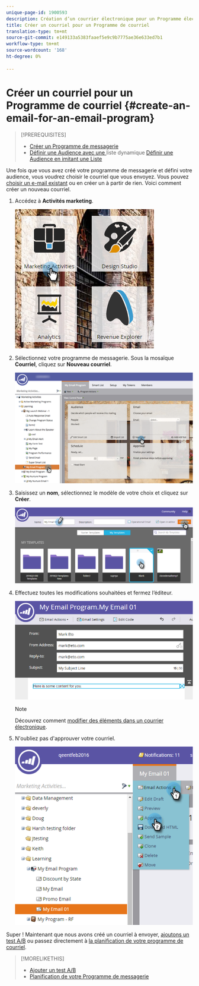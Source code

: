 ```yaml
---
unique-page-id: 1900593
description: Création d’un courrier électronique pour un Programme électronique - Documents marketing - Documentation du produit
title: Créer un courriel pour un Programme de courriel
translation-type: tm+mt
source-git-commit: e149133a5383faaef5e9c9b7775ae36e633ed7b1
workflow-type: tm+mt
source-wordcount: '168'
ht-degree: 0%

---
```



# Créer un courriel pour un Programme de courriel {#create-an-email-for-an-email-program}

>[!PREREQUISITES]
>
>* [Créer un Programme de messagerie](/help/marketo/product-docs/email-marketing/email-programs/creating-an-email-program/create-an-email-program.md)
>* [Définir une Audience avec une ](/help/marketo/product-docs/email-marketing/email-programs/managing-people-in-email-programs/define-an-audience-with-a-smart-list.md) liste dynamique  [Définir une Audience en imitant une Liste](/help/marketo/product-docs/email-marketing/email-programs/managing-people-in-email-programs/define-an-audience-by-importing-a-list.md)

>



Une fois que vous avez créé votre programme de messagerie et défini votre audience, vous voudrez choisir le courriel que vous envoyez. Vous pouvez [choisir un e-mail existant](choose-an-existing-email.md) ou en créer un à partir de rien. Voici comment créer un nouveau courriel.

1. Accédez à **Activités marketing**.

   ![](assets/one.png)

1. Sélectionnez votre programme de messagerie. Sous la mosaïque **Courriel**, cliquez sur **Nouveau courriel**.

   ![](assets/newemaildashboard.png)

1. Saisissez un **nom**, sélectionnez le modèle de votre choix et cliquez sur **Créer**.

   ![](assets/three.png)

1. Effectuez toutes les modifications souhaitées et fermez l’éditeur.

   ![](assets/four.png)

   >[!NOTE]
   >
   >Découvrez comment [modifier des éléments dans un courrier électronique](/help/marketo/product-docs/email-marketing/general/email-editor-2/edit-elements-in-an-email.md).

1. N&#39;oubliez pas d&#39;approuver votre courriel.

   ![](assets/five.png)

Super ! Maintenant que nous avons créé un courriel à envoyer, [ajoutons un test A/B](email-test-a-b-test/add-an-a-b-test.md) ou passez directement à [la planification de votre programme de courriel](schedule-your-email-program.md).

>[!MORELIKETHIS]
>
>* [Ajouter un test A/B](email-test-a-b-test/add-an-a-b-test.md)
>* [Planification de votre Programme de messagerie](schedule-your-email-program.md)

